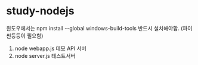 # study-nodejs
윈도우에서는 npm install --global windows-build-tools 반드시 설치해야함.
(파이썬등등이 필요함)

1. node webapp.js 데모 API 서버
2. node server.js 테스트서버
